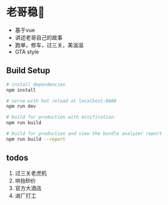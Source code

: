 # 老哥稳👊

- 基于vue
- 讲述老哥自己的故事
- 跑单，修车，过三关，美滋滋
- GTA style

## Build Setup

``` bash
# install dependencies
npm install

# serve with hot reload at localhost:8080
npm run dev

# build for production with minification
npm run build

# build for production and view the bundle analyzer report
npm run build --report
```
## todos

1. 过三关老虎机
2. 哄抬BI价
3. 官方大酒店
4. 进厂打工
